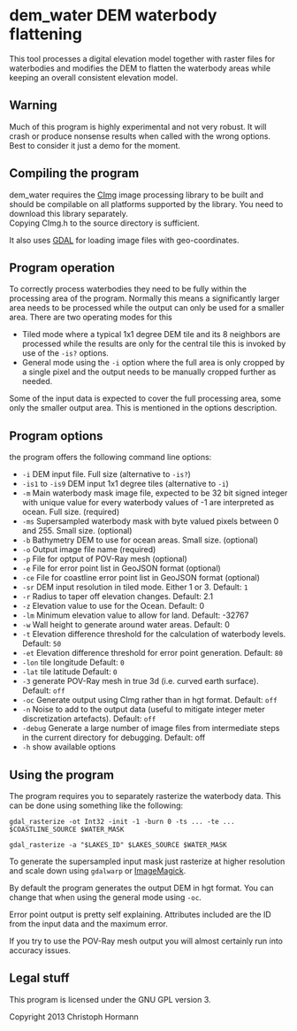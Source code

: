 
dem_water DEM waterbody flattening
==================================

This tool processes a digital elevation model together with raster files
for waterbodies and modifies the DEM to flatten the waterbody areas while
keeping an overall consistent elevation model.

Warning
-------

Much of this program is highly experimental and not very robust.  It will 
crash or produce nonsense results when called with the wrong options.  Best 
to consider it just a demo for the moment.

Compiling the program
---------------------

dem_water requires the [CImg](http://cimg.sourceforge.net/) image 
processing library to be built and should be compilable on all platforms 
supported by the library.  You need to download this library separately.  
Copying CImg.h to the source directory is sufficient.

It also uses [GDAL](http://www.gdal.org/) for loading image files with 
geo-coordinates.

Program operation
-----------------

To correctly process waterbodies they need to be fully within the processing 
area of the program.  Normally this means a significantly larger area needs 
to be processed while the output can only be used for a smaller area.  There 
are two operating modes for this

* Tiled mode where a typical 1x1 degree DEM tile and its 8 neighbors are processed while the results are only for the central tile this is invoked by use of the `-is?` options.
* General mode using the `-i` option where the full area is only cropped by a single pixel and the output needs to be manually cropped further as needed.

Some of the input data is expected to cover the full processing area, some only the smaller output area.  This is mentioned in the options description.


Program options
---------------

the program offers the following command line options:

* `-i` DEM input file.  Full size (alternative to `-is?`)
* `-is1` to `-is9` DEM input 1x1 degree tiles (alternative to `-i`)
* `-m` Main waterbody mask image file, expected to be 32 bit signed integer with unique value for every waterbody values of -1 are interpreted as ocean.  Full size. (required)
* `-ms` Supersampled waterbody mask with byte valued pixels between 0 and 255.  Small size. (optional)
* `-b` Bathymetry DEM to use for ocean areas.  Small size. (optional)
* `-o` Output image file name (required)
* `-p` File for optput of POV-Ray mesh (optional)
* `-e` File for error point list in GeoJSON format (optional)
* `-ce` File for coastline error point list in GeoJSON format (optional)
* `-sr` DEM input resolution in tiled mode.  Either 1 or 3.  Default: `1`
* `-r` Radius to taper off elevation changes.  Default: 2.1
* `-z` Elevation value to use for the Ocean.  Default: 0
* `-lm` Minimum elevation value to allow for land.  Default: -32767
* `-w` Wall height to generate around water areas.  Default: 0
* `-t` Elevation difference threshold for the calculation of waterbody levels.  Default: `50`
* `-et` Elevation difference threshold for error point generation.  Default: `80`
* `-lon` tile longitude  Default: `0`
* `-lat` tile latitude  Default: `0`
* `-3` generate POV-Ray mesh in true 3d (i.e. curved earth surface).  Default: `off`
* `-oc` Generate output using CImg rather than in hgt format.  Default: `off`
* `-n` Noise to add to the output data (useful to mitigate integer meter discretization artefacts).  Default: `off`
* `-debug` Generate a large number of image files from intermediate steps in the current directory for debugging.  Default: off
* `-h` show available options

Using the program
-----------------

The program requires you to separately rasterize the waterbody data.  This can be done using something like the following:

`gdal_rasterize -ot Int32 -init -1 -burn 0 -ts ... -te ... $COASTLINE_SOURCE $WATER_MASK`

`gdal_rasterize -a "$LAKES_ID" $LAKES_SOURCE $WATER_MASK`

To generate the supersampled input mask just rasterize at higher resolution and scale down using `gdalwarp` or [ImageMagick](http://www.imagemagick.org/).

By default the program generates the output DEM in hgt format.  You can change that when using the general mode using `-oc`.

Error point output is pretty self explaining.  Attributes included are the ID from the input data and the maximum error.

If you try to use the POV-Ray mesh output you will almost certainly run into accuracy issues.

Legal stuff
-----------

This program is licensed under the GNU GPL version 3.

Copyright 2013 Christoph Hormann

